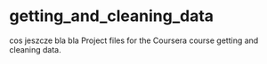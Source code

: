 getting_and_cleaning_data
=========================
cos jeszcze
bla bla
Project files for the Coursera course getting and cleaning data.
